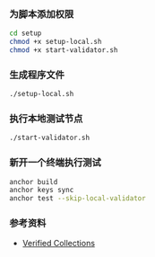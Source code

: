 ### 为脚本添加权限

```bash
cd setup
chmod +x setup-local.sh
chmod +x start-validator.sh
```

### 生成程序文件

```bash
./setup-local.sh
```

### 执行本地测试节点

```bash
./start-validator.sh
```

### 新开一个终端执行测试

```bash
anchor build
anchor keys sync
anchor test --skip-local-validator
```

### 参考资料

- [Verified Collections](https://developers.metaplex.com/token-metadata/collections)
